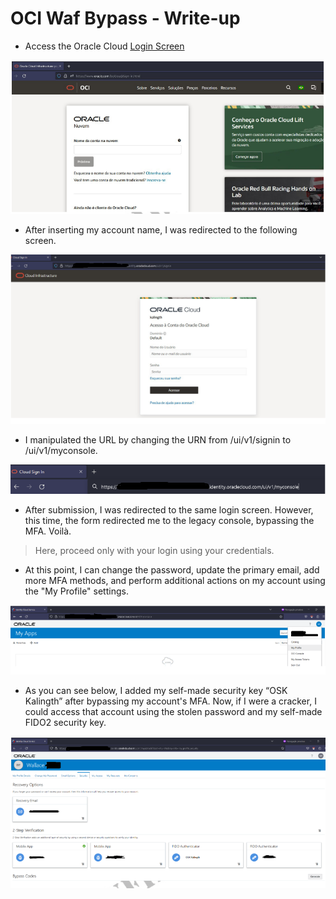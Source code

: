 # OCI Waf Bypass - Write-up

* Access the Oracle Cloud [Login Screen](https://www.oracle.com/br/cloud/sign-in.html)

![login screen](images/login_screen.png)

* After inserting my account name, I was redirected to the following screen.

![next login screen](images/next_login_frame.png)

* I manipulated the URL by changing the URN from /ui/v1/signin to /ui/v1/myconsole.

![URL manipulate](images/url_manipulate.png)

* After submission, I was redirected to the same login screen. However, this time, the form redirected me to the legacy console, bypassing the MFA. Voilà.
> Here, proceed only with your login using your credentials.

* At this point, I can change the password, update the primary email, add more MFA methods, and perform additional actions on my account using the "My Profile" settings.

![voila](images/voila.png)

* As you can see below, I added my self-made security key “OSK Kalingth” after bypassing my account's MFA. Now, if I were a cracker, I could access that account using the stolen password and my self-made FIDO2 security key.

![voila](images/omg.png)
